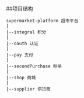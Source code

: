 ##项目结构 
    
    supermarket-platform 超市平台
    |
    |--integral 积分
    |
    |--oauth 认证
    |
    |--pay 支付
    |
    |--secondPurchase 秒杀
    |
    |--shop 商城
    |
    |--supplier 供货商
